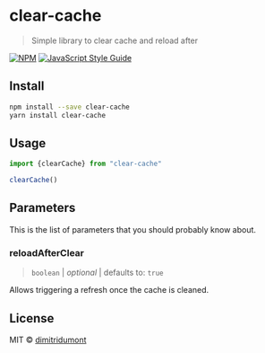 # clear-cache

> Simple library to clear cache and reload after

[![NPM](https://img.shields.io/npm/v/clear-cache.svg)](https://www.npmjs.com/package/clear-cache) [![JavaScript Style Guide](https://img.shields.io/badge/code_style-standard-brightgreen.svg)](https://standardjs.com)

## Install

```bash
npm install --save clear-cache
yarn install clear-cache
```

## Usage

```js
import {clearCache} from "clear-cache"

clearCache()
```

## Parameters

This is the list of parameters that you should probably know about. 

### reloadAfterClear
> `boolean` | _optional_ | defaults to: `true`

Allows triggering a refresh once the cache is cleaned.

## License

MIT © [dimitridumont](https://github.com/dimitridumont)